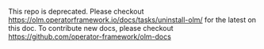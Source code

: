 This repo is deprecated. Please checkout https://olm.operatorframework.io/docs/tasks/uninstall-olm/ for the latest on this doc.
To contribute new docs, please checkout https://github.com/operator-framework/olm-docs
